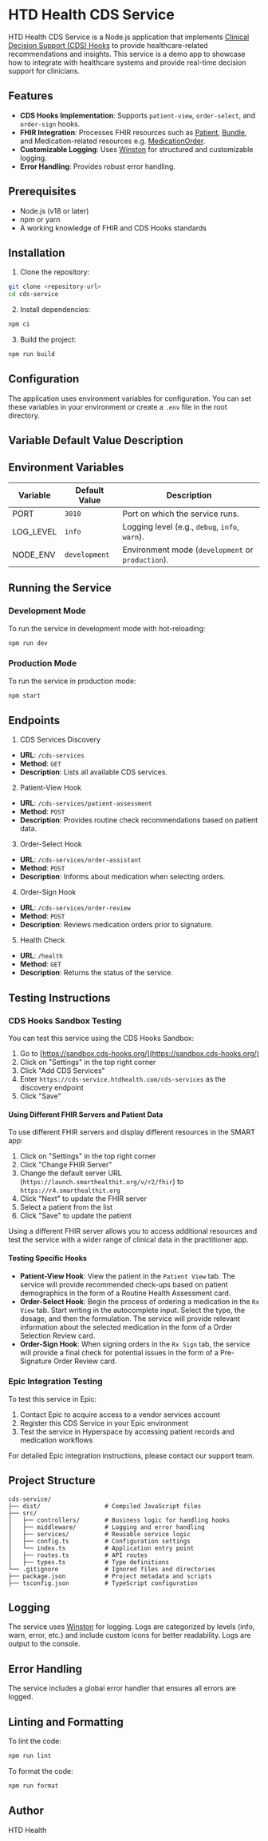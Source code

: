 # HTD Health CDS Service

HTD Health CDS Service is a Node.js application that implements [Clinical Decision Support (CDS) Hooks](https://cds-hooks.org/) to provide healthcare-related recommendations and insights. This service is a demo app to showcase how to integrate with healthcare systems and provide real-time decision support for clinicians.

## Features

- **CDS Hooks Implementation**: Supports `patient-view`, `order-select`, and `order-sign` hooks.
- **FHIR Integration**: Processes FHIR resources such as [Patient](https://hl7.org/fhir/R4/patient.html), [Bundle](https://hl7.org/fhir/R4/bundle.html), and Medication-related resources e.g. [MedicationOrder](https://www.hl7.org/fhir/DSTU2/medicationorder.html).
- **Customizable Logging**: Uses [Winston](https://github.com/winstonjs/winston) for structured and customizable logging.
- **Error Handling**: Provides robust error handling.

## Prerequisites

- Node.js (v18 or later)
- npm or yarn
- A working knowledge of FHIR and CDS Hooks standards

## Installation

1. Clone the repository:

```bash
git clone <repository-url>
cd cds-service
```

2. Install dependencies:

```bash
npm ci
```

3. Build the project:

```bash
npm run build
```

## Configuration

The application uses environment variables for configuration. You can set these variables in your environment or create a `.env` file in the root directory.

## Variable Default Value Description

## Environment Variables

| Variable  | Default Value | Description                                       |
| --------- | ------------- | ------------------------------------------------- |
| PORT      | `3010`        | Port on which the service runs.                   |
| LOG_LEVEL | `info`        | Logging level (e.g., `debug`, `info`, `warn`).    |
| NODE_ENV  | `development` | Environment mode (`development` or `production`). |

## Running the Service

### Development Mode

To run the service in development mode with hot-reloading:

```bash
npm run dev
```

### Production Mode

To run the service in production mode:

```bash
npm start
```

## Endpoints

1. CDS Services Discovery

- **URL**: `/cds-services`
- **Method**: `GET`
- **Description**: Lists all available CDS services.

2. Patient-View Hook

- **URL**: `/cds-services/patient-assessment`
- **Method**: `POST`
- **Description**: Provides routine check recommendations based on patient data.

3. Order-Select Hook

- **URL**: `/cds-services/order-assistant`
- **Method**: `POST`
- **Description**: Informs about medication when selecting orders.

4. Order-Sign Hook

- **URL**: `/cds-services/order-review`
- **Method**: `POST`
- **Description**: Reviews medication orders prior to signature.

5. Health Check

- **URL**: `/health`
- **Method**: `GET`
- **Description**: Returns the status of the service.

## Testing Instructions

### CDS Hooks Sandbox Testing

You can test this service using the CDS Hooks Sandbox:

1. Go to [https://sandbox.cds-hooks.org/](https://sandbox.cds-hooks.org/)
2. Click on "Settings" in the top right corner
3. Click "Add CDS Services"
4. Enter `https://cds-service.htdhealth.com/cds-services` as the discovery endpoint
5. Click "Save"

#### Using Different FHIR Servers and Patient Data

To use different FHIR servers and display different resources in the SMART app:

1. Click on "Settings" in the top right corner
2. Click "Change FHIR Server"
3. Change the default server URL (`https://launch.smarthealthit.org/v/r2/fhir`) to `https://r4.smarthealthit.org`
4. Click "Next" to update the FHIR server
5. Select a patient from the list
6. Click "Save" to update the patient

Using a different FHIR server allows you to access additional resources and test the service with a wider range of clinical data in the practitioner app.

#### Testing Specific Hooks

- **Patient-View Hook**: View the patient in the `Patient View` tab. The service will provide recommended check-ups based on patient demographics in the form of a Routine Health Assessment card.
- **Order-Select Hook**: Begin the process of ordering a medication in the `Rx View` tab. Start writing in the autocomplete input. Select the type, the dosage, and then the formulation. The service will provide relevant information about the selected medication in the form of a Order Selection Review card.
- **Order-Sign Hook**: When signing orders in the `Rx Sign` tab, the service will provide a final check for potential issues in the form of a Pre-Signature Order Review card.

### Epic Integration Testing

To test this service in Epic:

1. Contact Epic to acquire access to a vendor services account
2. Register this CDS Service in your Epic environment
3. Test the service in Hyperspace by accessing patient records and medication workflows

For detailed Epic integration instructions, please contact our support team.

## Project Structure

```
cds-service/
├── dist/                  # Compiled JavaScript files
├── src/
│   ├── controllers/       # Business logic for handling hooks
│   ├── middleware/        # Logging and error handling
│   ├── services/          # Reusable service logic
│   ├── config.ts          # Configuration settings
│   └── index.ts           # Application entry point
│   ├── routes.ts          # API routes
│   ├── types.ts           # Type definitions
└── .gitignore             # Ignored files and directories
├── package.json           # Project metadata and scripts
├── tsconfig.json          # TypeScript configuration
```

## Logging

The service uses [Winston](https://github.com/winstonjs/winston) for logging. Logs are categorized by levels (info, warn, error, etc.) and include custom icons for better readability. Logs are output to the console.

## Error Handling

The service includes a global error handler that ensures all errors are logged.

## Linting and Formatting

To lint the code:

```bash
npm run lint
```

To format the code:

```bash
npm run format
```

## Author

HTD Health

